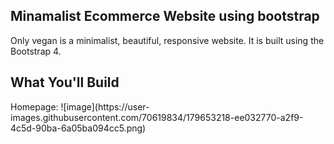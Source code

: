 <h2> Minamalist Ecommerce Website using bootstrap </h2>
Only vegan is a minimalist, beautiful, responsive website. It is built using the Bootstrap 4.


<h2> What You'll Build </h2>
Homepage:
![image](https://user-images.githubusercontent.com/70619834/179653218-ee032770-a2f9-4c5d-90ba-6a05ba094cc5.png)
